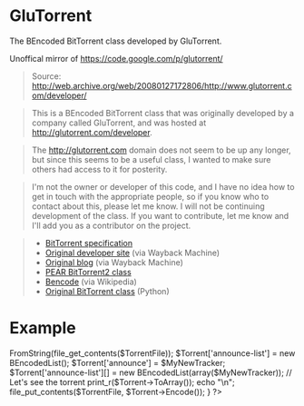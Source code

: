 GluTorrent
==========

The BEncoded BitTorrent class developed by GluTorrent.

Unoffical mirror of https://code.google.com/p/glutorrent/

> Source: http://web.archive.org/web/20080127172806/http://www.glutorrent.com/developer/

> This is a BEncoded BitTorrent class that was originally developed by a company called GluTorrent, and was hosted at http://glutorrent.com/developer.

> The http://glutorrent.com domain does not seem to be up any longer, but since this seems to be a useful class, I wanted to make sure others had access to it for posterity.

> I'm not the owner or developer of this code, and I have no idea how to get in touch with the appropriate people, so if you know who to contact about this, please let me know. I will not be continuing development of the class. If you want to contribute, let me know and I'll add you as a contributor on the project. 

> - [BitTorrent specification](http://wiki.theory.org/BitTorrentSpecification)
> - [Original developer site](http://web.archive.org/web/20080127172806/http://www.glutorrent.com/developer/) (via Wayback Machine)
> - [Original blog](http://web.archive.org/web/20080127172806/http://www.glutorrent.com/blog/) (via Wayback Machine)
> - [PEAR BitTorrent2 class](http://www.pear.php.net/package/File_Bittorrent2/)
> - [Bencode](http://en.wikipedia.org/wiki/Bencode) (via Wikipedia)
> - [Original BitTorrent class](http://pypi.python.org/pypi/BitTorrent-bencode/5.0.8) (Python) 

Example
==========

<?php
// http://www.glutorrent.com/developer/
// http://web.archive.org/web/20080127172806/http://www.glutorrent.com/developer/

require 'IBEncodedValue.php';
require 'BEncodingException.class.php';
require 'BEncodingParserException.class.php';
require 'BEncodingInvalidIndexException.class.php';
require 'BEncodingInvalidValueException.class.php';
require 'BEncodingOutOfRangeException.class.php';
require 'BEncodedDictionaryCollection.class.php';
require 'BEncodedDictionary.class.php';
require 'BEncodedDictionaryCollectionIterator.class.php';
require 'BEncodedListCollection.class.php';
require 'BEncodedList.class.php';
require 'BEncodedString.class.php';
require 'BEncodedInteger.class.php';


$MyNewTracker = 'http://tracker.example.com:6969/announce';

// Example of modifying the announce and announce list fields of a torrent

foreach(glob('C:\\torrents\\*.torrent') as $TorrentFile){
    $Torrent = new BEncodedDictionary();
    $Torrent->FromString(file_get_contents($TorrentFile));
    $Torrent['announce-list'] = new BEncodedList();
    $Torrent['announce'] = $MyNewTracker;
    $Torrent['announce-list'][] = new BEncodedList(array($MyNewTracker));
    // Let's see the torrent
    print_r($Torrent->ToArray());
    echo "\n";
    file_put_contents($TorrentFile, $Torrent->Encode());
}
?>
